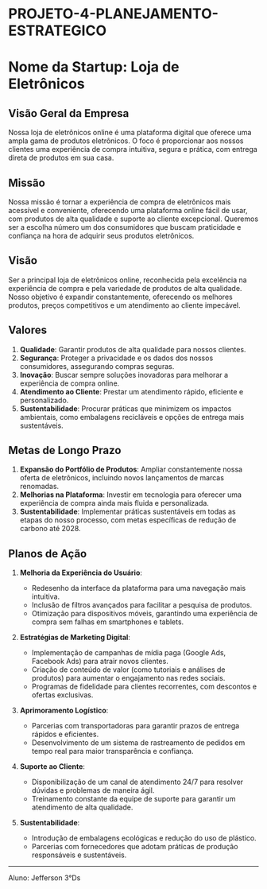 # PROJETO-4-PLANEJAMENTO-ESTRATEGICO

# Nome da Startup: Loja de Eletrônicos 

## Visão Geral da Empresa
Nossa loja de eletrônicos online é uma plataforma digital que oferece uma ampla gama de produtos eletrônicos. O foco é proporcionar aos nossos clientes uma experiência de compra intuitiva, segura e prática, com entrega direta de produtos em sua casa.

## Missão
Nossa missão é tornar a experiência de compra de eletrônicos mais acessível e conveniente, oferecendo uma plataforma online fácil de usar, com produtos de alta qualidade e suporte ao cliente excepcional. Queremos ser a escolha número um dos consumidores que buscam praticidade e confiança na hora de adquirir seus produtos eletrônicos.

## Visão
Ser a principal loja de eletrônicos online, reconhecida pela excelência na experiência de compra e pela variedade de produtos de alta qualidade. Nosso objetivo é expandir constantemente, oferecendo os melhores produtos, preços competitivos e um atendimento ao cliente impecável.

## Valores
1. **Qualidade**: Garantir produtos de alta qualidade para nossos clientes.
2. **Segurança**: Proteger a privacidade e os dados dos nossos consumidores, assegurando compras seguras.
3. **Inovação**: Buscar sempre soluções inovadoras para melhorar a experiência de compra online.
4. **Atendimento ao Cliente**: Prestar um atendimento rápido, eficiente e personalizado.
5. **Sustentabilidade**: Procurar práticas que minimizem os impactos ambientais, como embalagens recicláveis e opções de entrega mais sustentáveis.

## Metas de Longo Prazo
1. **Expansão do Portfólio de Produtos**: Ampliar constantemente nossa oferta de eletrônicos, incluindo novos lançamentos de marcas renomadas.
2. **Melhorias na Plataforma**: Investir em tecnologia para oferecer uma experiência de compra ainda mais fluida e personalizada.
3. **Sustentabilidade**: Implementar práticas sustentáveis em todas as etapas do nosso processo, com metas específicas de redução de carbono até 2028.

## Planos de Ação
1. **Melhoria da Experiência do Usuário**:
   - Redesenho da interface da plataforma para uma navegação mais intuitiva.
   - Inclusão de filtros avançados para facilitar a pesquisa de produtos.
   - Otimização para dispositivos móveis, garantindo uma experiência de compra sem falhas em smartphones e tablets.
   
2. **Estratégias de Marketing Digital**:
   - Implementação de campanhas de mídia paga (Google Ads, Facebook Ads) para atrair novos clientes.
   - Criação de conteúdo de valor (como tutoriais e análises de produtos) para aumentar o engajamento nas redes sociais.
   - Programas de fidelidade para clientes recorrentes, com descontos e ofertas exclusivas.
   
3. **Aprimoramento Logístico**:
   - Parcerias com transportadoras para garantir prazos de entrega rápidos e eficientes.
   - Desenvolvimento de um sistema de rastreamento de pedidos em tempo real para maior transparência e confiança.
   
4. **Suporte ao Cliente**:
   - Disponibilização de um canal de atendimento 24/7 para resolver dúvidas e problemas de maneira ágil.
   - Treinamento constante da equipe de suporte para garantir um atendimento de alta qualidade.

5. **Sustentabilidade**:
   - Introdução de embalagens ecológicas e redução do uso de plástico.
   - Parcerias com fornecedores que adotam práticas de produção responsáveis e sustentáveis.

  ----
  Aluno: Jefferson 3°Ds

